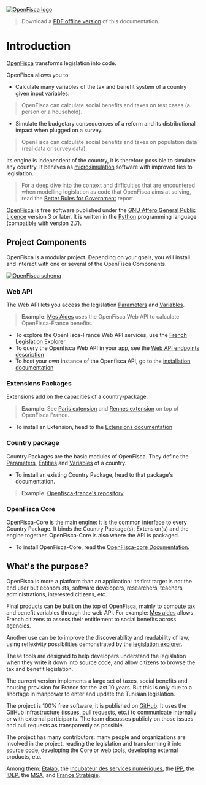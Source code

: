 [![OpenFisca logo](https://openfisca.org/img/logo-openfisca.svg)](https://openfisca.org)

> Download a [PDF offline version](./openfisca-doc.pdf) of this documentation.

# Introduction

[OpenFisca](https://openfisca.org/) transforms legislation into code.

OpenFisca allows you to:

- Calculate many variables of the tax and benefit system of a country given input variables.
> OpenFisca can calculate social benefits and taxes on test cases (a person or a household).
- Simulate the budgetary consequences of a reform and its distributional impact when plugged on a survey.
> OpenFisca can calculate social benefits and taxes on population data (real data or survey data).

Its engine is independent of the country, it is therefore possible to simulate any country. It behaves as [microsimulation](https://en.wikipedia.org/wiki/Microsimulation) software with improved ties to legislation.

> For a deep dive into the context and difficulties that are encountered when modelling legislation as code that OpenFisca aims at solving, read the [Better Rules for Government](https://www.digital.govt.nz/showcase/better-rules-for-government-discovery-report) report.

[OpenFisca](https://openfisca.org/) is free software published under the [GNU Affero General Public Licence](https://www.gnu.org/licenses/agpl.html) version 3 or later.
It is written in the [Python](http://www.python.org/) programming language (compatible with version 2.7).

## Project Components

OpenFisca is a modular project. Depending on your goals, you will install and interact with one or several of the OpenFisca Components.

[![OpenFisca schema](https://cdn.rawgit.com/openfisca/openfisca-doc/master/img/architecture.svg)](https://github.com/openfisca/openfisca-doc/blob/master/img/architecture.svg)

### Web API

The Web API lets you access the legislation [Parameters](./parameters.md) and [Variables](./variables.md).

>**Example**: [Mes Aides](https://mes-aides.gouv.fr) uses the OpenFisca Web API to calculate OpenFisca-France benefits.

- To explore the OpenFisca-France Web API services, use the [French Legislation Explorer](https://fr.openfisca.org/legislation/)
- To query the Openfisca Web API in your app, see the [Web API endpoints description](./openfisca-web-api/endpoints.md)
- To host your own instance of the Openfisca API, go to the [installation documentation](./openfisca-web-api/README.md)

### Extensions Packages

Extensions add on the capacities of a country-package.

>**Example**: See [Paris extension](https://github.com/sgmap/openfisca-paris) and [Rennes extension](https://github.com/sgmap/openfisca-rennesmetropole) on top of OpenFisca France.

- To install an Extension, head to the [Extensions documentation](./contribute/extensions.md)

### Country package

Country Packages are the basic modules of OpenFisca. They define the [Parameters](./parameters.md), [Entities](./person,_entities,_role.md) and [Variables](./variables.md) of a country.

- To install an existing Country Package, head to that package's documentation.
>**Example**: [Openfisca-france's repository](https://github.com/openfisca/openfisca-france)


### OpenFisca Core

OpenFisca-Core is the main engine: it is the common interface to every Country Package.
It binds the Country Package(s), Extension(s) and the engine together.
OpenFisca-Core is also where the API is packaged.

- To install OpenFisca-Core, read the [OpenFisca-core Documentation](https://github.com/openfisca/openfisca-core).

## What's the purpose?

OpenFisca is more a platform than an application: its first target is not the end user but
economists, software developers, researchers, teachers, administrations, interested citizens, etc.

Final products can be built on the top of OpenFisca, mainly to compute tax and benefit variables through the web API. For example: [Mes aides](https://mes-aides.gouv.fr/) allows French citizens to assess their entitlement to social benefits across agencies.

Another use can be to improve the discoverability and readability of law, using reflexivity possibilities demonstrated by the [legislation explorer](https://fr.openfisca.org/legislation/).

These tools are designed to help developers understand the legislation when they write it down into source code,
and allow citizens to browse the tax and benefit legislation.

The current version implements a large set of taxes, social benefits and housing provision for France
for the last 10 years.
But this is only due to a shortage in manpower to enter and update the Tunisian legislation.

The project is 100% free software, it is published on [GitHub](https://github.com/openfisca).
It uses the GitHub infrastructure (issues, pull requests, etc.) to communicate internally or with external participants.
The team discusses publicly on those issues and pull requests as transparently as possible.

The project has many contributors: many people and organizations are involved in the project, reading the legislation and transforming it into source code, developing the Core or web tools, developing external products, etc.

Among them:
[Etalab](https://www.etalab.gouv.fr/),
the [Incubateur des services numériques](https://beta.gouv.fr/),
the [<abbr title="Institut des politiques publiques">IPP</abbr>](https://www.ipp.eu/),
the [<abbr title="Institut d'économie publique">IDEP</abbr>](https://www.idep-fr.org/),
the [<abbr title="Sécurité sociale agricole">MSA</abbr>](http://www.msa.fr/lfy),
and [France Stratégie](http://www.strategie.gouv.fr/).
